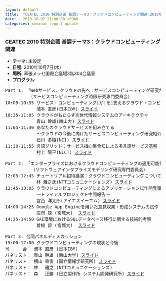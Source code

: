 ```yaml
---
layout: default
title:  "CEATEC 2010 特別企画 基調テーマ3：クラウドコンピューティング関連 2010年10月7日(木)"
date:   2010-10-07 21:00:00 +0900
categories: seminar report update
---
```


### CEATEC 2010 特別企画 基調テーマ3：クラウドコンピューティング関連
- __テーマ:__ 未設定
- __日程:__ 2010年10月7日(木)
- __場所:__ 幕張メッセ国際会議場3階304会議室
- __プログラム:__


<pre>
Part 1: 「Webサービス、クラウドの先へ：サービスコンピューティング研究が拓く世界」
         （サービスコンピューティング時限研究専門委員会） 
10:05-10:35 サービス・コンピューティング[が|を]支えるクラウド・コンピューティング
            浦本 直彦(日本IBM) <a href="/assets/file20101007/uramoto_talk.pdf">スライド</a>
10:35-11:05 クラウドがもたらす次世代情報システムのアーキテクチャ
            青山 幹雄(南山大) <a href="/assets/file20101007/aoyama_talk.pdf">スライド</a>
11:05-11:30 あなたのクラウドサービスを組み立てる
            ～クラウドの今後に向けたサービスコンピューティング研究紹介～
            石川 冬樹(NII) <a href="/assets/file20101007/ishikawa_talk.pdf">スライド</a>
11:30-11:55 言語グリッド：サービス指向集合知による多言語サービス基盤
            村上 陽平(NICT) <a href="/assets/file20101007/yohei_talk.pdf">スライド</a>

Part 2: 「エンタープライズにおけるクラウドコンピューティングの適用可能性 (チュートリアル） 」
          （ソフトウェアインタプライズモデリング研究専門委員会）
12:05-12:45 チュートリアル招待講演：クラウドコンピューティングについての国内外の最新状況と今後
            林 雅之氏(NTTコミュニケーションズ) <a href="/assets/file20101007/hayashi_talk.pdf">スライド</a>
12:45-13:05 クラウドコンピューティングによるアプリケーション試作開発事例
            ～トライアルプロジェクト中間報告～
            宮西 洋太郎(アイエスイーエム) <a href="/assets/file20101007/miyanishi_talk.pdf">スライド</a>
14:00-14:25 Google App Engineを用いた意見収集・形成システムの試作
            庄司 諒 (宮城大)  <a href="/assets/file20101007/shoji_talk.pdf">スライド</a>
14:25-14:50 GAE環境におけるSQLデータベース移行に関する技術的考察
            曽根 碧 (宮城大)  <a href="/assets/file20101007/sone_talk.pdf">スライド</a>

Part 3: 合同パネルディスカッション
15:00-17:00 クラウドコンピューティングの現状と今後
司　　　会： 浦本 直彦 (日本IBM)
パネリスト： 青山 幹雄 (南山大学) <a href="/assets/file20101007/aoyama_panel.pdf">スライド</a>
パネリスト： 横山 重俊 (国立情報学研究所) <a href="/assets/file20101007/yokoyama_panel.pdf">スライド</a>
パネリスト： 林 　雅之 (NTTコミュニケーションズ)
パネリスト： 森 　正勝 (日立製作所 システム開発研究所) <a href="/assets/file20101007/mori_panel.pdf">スライド</a>

</pre>

